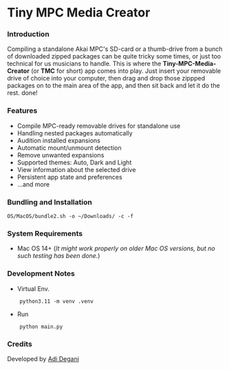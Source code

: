 # Tiny MPC Media Creator

### Introduction

Compiling a standalone Akai MPC's SD-card or a thumb-drive from a bunch of downloaded zipped packages can be quite tricky some times, or just too technical for us musicians to handle. This is where the **Tiny-MPC-Media-Creator** (or **TMC** for short) app comes into play. Just insert your removable drive of choice into your computer, then drag and drop those zippped packages on to the main area of the app, and then sit back and let it do the rest. done!

### Features
- Compile MPC-ready removable drives for standalone use
- Handling nested packages automatically
- Audition installed expansions
- Automatic mount/unmount detection
- Remove unwanted expansions
- Supported themes: Auto, Dark and Light
- View information about the selected drive
- Persistent app state and preferences
- ...and more

### Bundling and Installation
```
OS/MacOS/bundle2.sh -o ~/Downloads/ -c -f
```

### System Requirements
- Mac OS 14+ (*It might work properly on older Mac OS versions, but no such testing has been done.*)

### Development Notes
* Virtual Env.
```
    python3.11 -m venv .venv
```
* Run
```
    python main.py
```

### Credits
Developed by [Adi Degani](mailto:adid172@gmail.com)
